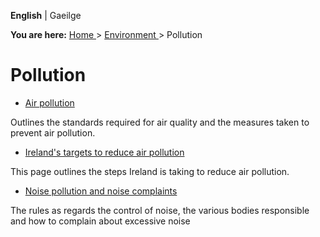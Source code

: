 **English** |  Gaeilge 

**You are here:** [ Home ](/en/) > [ Environment ](/en/environment/) >
Pollution

#  Pollution

  * [ Air pollution ](/en/environment/pollution/air-pollution/)

Outlines the standards required for air quality and the measures taken to
prevent air pollution.

  * [ Ireland's targets to reduce air pollution ](/en/environment/pollution/irelands-targets-to-reduce-air-pollution/)

This page outlines the steps Ireland is taking to reduce air pollution.

  * [ Noise pollution and noise complaints ](/en/environment/pollution/noise-regulations/)

The rules as regards the control of noise, the various bodies responsible and
how to complain about excessive noise
